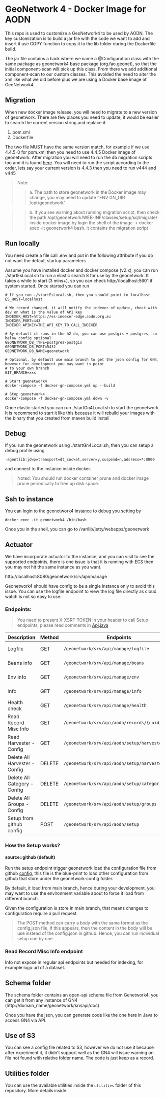# GeoNetwork 4 - Docker Image for AODN

This repo is used to customize a GeoNetwork4 to be used by AODN. The key customization is to
build a jar file with the code we want to add and insert it use COPY function to copy it to the lib
folder during the Dockerfile build.

The jar file contains a hack where we name a @Configuration class with the same package as
geonetwork4 base package (org.fao.geonet), so that the initial component-scan will pick up this
class. From there we add additional component-scan to our custom classes. This avoided the need
to alter the xml like what we did before plus we are using a Docker base image of GeoNetwork4.

## Migration
When new docker image release, you will need to migrate to a new version of geonetwork. There are few places you
need to update, it would be easier to search the current version string and replace it:

1. pom.xml
2. Dockerfile

The two file MUST have the same version match, for example if we use 4.4.5-0 for pom.xml then you need to use
4.4.5 Docker image of geonetwork. After migration you will need to run the db migration scripts too and it is 
found [here](https://github.com/geonetwork/core-geonetwork/tree/main/web/src/main/webapp/WEB-INF/classes/setup/sql/migrate).
You will need to run the script according to the order, lets say your current version is 4.4.3 then you need to run v444 and v445


> Note:
> >a. The path to store geonetwork in the Docker image may change, you may need to update "ENV GN_DIR /opt/geonetwork"

> >b. If you see warning about running migration script, then check the path /opt/geonetwork/WEB-INF/classes/setup/sql/migrate/ inside docker image by login the shell of the image -> docker exec -it geonetwork4 bash. It contains the migration script

## Run locally
You need create a file call .env and put in the following attribute if you do not want the
default startup parameters

Assume you have installed docker and docker compose (v2.x), you can run ./startEsLocal.sh to run a elastic search 8 for
use by the geonetwork. It takes a while to start (3 mins+), so you can check http://localhost:5601 if system
started. Once started you can run

```shell
# If you run ./startEsLocal.sh, then you should point to localhost
ES_HOST=localhost

# We record changed, it will notify the indexer of update, check with dev on what is the value of API key
INDEXER_HOST=https://es-indexer-edge.aodn.org.au
INDEXER_PORT=443
INDEXER_APIKEY=THE_API_KEY_TO_CALL_INDEXER

# By default it runs in the h2 db, you can use postgis + postgres, so below config optional
GEONETWORK_DB_TYPE=postgres-postgis
GEONETWORK_DB_PORT=5432
GEONETWORK_DB_NAME=geonetwork

# Optional, by default use main branch to get the json config for GN4, however for development you may want to point
# to your own branch
GIT_BRANCH=xxx
```

```shell
# Start geonetwork4
docker-compose -f docker-gn-compose.yml up --build

# Stop geonetwork4
docker-compose -f docker-gn-compose.yml down -v
```

Once elastic started you can run ./startGn4Local.sh to start the geonetwork. It is recommend to start
it like this because it will rebuild your images with the binary that you created from maven build install

## Debug
If you run the geonetwork using ./startGn4Local.sh, then you can setup a debug profile using
```shell
-agentlib:jdwp=transport=dt_socket,server=y,suspend=n,address=*:8000
```

and connect to the instance inside docker.

> Noted: You should run docker container prune and docker image prune periodically to free up disk space.

## Ssh to instance
You can login to the geonetwork4 instance to debug you setting by
```shell
docker exec -it geonetwork4 /bin/bash
```

Once you in the shell, you can go to /var/lib/jetty/webapps/geonetwork

## Actuator
We have incorporate actuator to the instance, and you can visit to see the supported endpoints, there is one
issue is that it is running with ECS then you may not hit the same instance as you want.

http://localhost:8080/geonetwork/srv/api/manage

Geonetwork4 should have config to be a single instance only to avoid this issue. You can use the logfile
endpoint to view the log file directly as cloud watch is not so easy to use.

### Endpoints:

> You need to present X-XSRF-TOKEN in your header to call Setup endpoints, please read comments
> in [Api.java](./geonetwork-core/src/main/java/au/org/aodn/geonetwork4/controller/Api.java)

| Description                   | Method | Endpoints                                      | Param         | Environment   |
|-------------------------------|--------|------------------------------------------------|---------------|---------------|
| Logfile                       | GET    | `/geonetwork/srv/api/manage/logfile`           |               | Edge, Staging |
| Beans info                    | GET    | `/geonetwork/srv/api/manage/beans`             |               | Edge, Staging |
| Env info                      | GET    | `/geonetwork/srv/api/manage/env`               |               | Edge, Staging |
| Info                          | GET    | `/geonetwork/srv/api/manage/info`              |               | Edge, Staging |
| Health check                  | GET    | `/geonetwork/srv/api/manage/health`            |               | Edge, Staging |
| Read Record Misc Info         | GET    | `/geonetwork/srv/api/aodn/records/{uuid}/info` |               | Edge, Staging |
| Read Harvester - Config       | GET    | `/geonetwork/srv/api/aodn/setup/harvesters`    |               | Edge, Staging |
| Delete All Harvester - Config | DELETE | `/geonetwork/srv/api/aodn/setup/harvesters`    |               | Edge, Staging |
| Delete All Category - Config  | DELETE | `/geonetwork/srv/api/aodn/setup/categories`    |               | Edge, Staging |
| Delete All Groups - Config    | DELETE | `/geonetwork/srv/api/aodn/setup/groups`        |               | Edge, Staging |
| Setup from github config      | POST   | `/geonetwork/srv/api/aodn/setup`               | source=github | Edge, Staging |

### How the Setup works?

#### source=github (default)
Run the setup endpoint trigger geonetwork load the configuration file from github [config](./geonetwork-config/config.json),
this file is the blue-print to load other configuration from github that store under the geonetwork-config folder.

By default, it load from main branch, hence during your development, you may want to use the environment variable about to
force it load from different branch.

Given the configuration is store in main branch, that means changes to configuration require a pull request.

> The POST method can carry a body with the same format as the config.json file, if this appears, then the content
> in the body will be use instead of the config.json in github. Hence, you can run individual setup one by one

### Read Record Misc Info endpoint
Info not expose in regular api endpoints but needed for indexing, for example logo url of a dataset.

## Schema folder

The schema folder contains an open-api schema file from Genetwork4, you can get it from any instance
of GN4 (http://domain_name/geonetwork/srv/api/doc)

Once you have the json, you can generate code like the one here in Java to access GN4 via API.

## Use of S3

You can see a config file related to S3, however we do not use it because after experiment it, it
didn't support well as the GN4 will issue warning on file not found with relative folder name. The
code is just keep as a record.

## Utilities folder

You can use the available utilities inside the `utilities` folder of this repository. More details inside.
